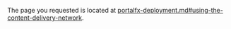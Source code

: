 
The page you requested is located at [portalfx-deployment.md#using-the-content-delivery-network](portalfx-deployment.md#using-the-content-delivery-network).